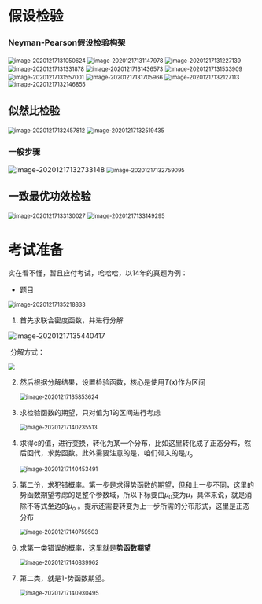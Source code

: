 # 假设检验

### Neyman-Pearson假设检验构架

<img src="数理统计复习3.assets/image-20201217131050624.png" alt="image-20201217131050624" style="zoom:80%;" />

<img src="数理统计复习3.assets/image-20201217131147978.png" alt="image-20201217131147978" style="zoom:80%;" />



<img src="数理统计复习3.assets/image-20201217131227139.png" alt="image-20201217131227139" style="zoom:80%;" />

<img src="数理统计复习3.assets/image-20201217131331878.png" alt="image-20201217131331878" style="zoom:80%;" />

<img src="数理统计复习3.assets/image-20201217131436573.png" alt="image-20201217131436573" style="zoom:80%;" />

<img src="数理统计复习3.assets/image-20201217131533909.png" alt="image-20201217131533909" style="zoom:80%;" />



<img src="数理统计复习3.assets/image-20201217131557001.png" alt="image-20201217131557001" style="zoom:80%;" />

<img src="数理统计复习3.assets/image-20201217131705966.png" alt="image-20201217131705966" style="zoom:80%;" />



<img src="数理统计复习3.assets/image-20201217132127113.png" alt="image-20201217132127113" style="zoom:80%;" />

<img src="数理统计复习3.assets/image-20201217132146855.png" alt="image-20201217132146855" style="zoom:80%;" />



## 似然比检验

<img src="数理统计复习3.assets/image-20201217132457812.png" alt="image-20201217132457812" style="zoom:80%;" />

<img src="数理统计复习3.assets/image-20201217132519435.png" alt="image-20201217132519435" style="zoom:80%;" />

### 一般步骤

<img src="数理统计复习3.assets/image-20201217132733148.png" alt="image-20201217132733148"  />

<img src="数理统计复习3.assets/image-20201217132759095.png" alt="image-20201217132759095" style="zoom:80%;" />



## 一致最优功效检验

<img src="数理统计复习3.assets/image-20201217133130027.png" alt="image-20201217133130027" style="zoom:80%;" />

<img src="数理统计复习3.assets/image-20201217133149295.png" alt="image-20201217133149295" style="zoom:80%;" />



# 考试准备

实在看不懂，暂且应付考试，哈哈哈，以14年的真题为例：

- 题目

<img src="数理统计复习3.assets/image-20201217135218833.png" alt="image-20201217135218833" style="zoom:80%;" />

1. 首先求联合密度函数，并进行分解

![image-20201217135440417](数理统计复习3.assets/image-20201217135440417.png)

​		分解方式：

<img src="数理统计复习3.assets/image-20201217135700405.png" style="zoom:80%;" />

2. 然后根据分解结果，设置检验函数，核心是使用$T(x)$作为区间

    <img src="数理统计复习3.assets/image-20201217135853624.png" alt="image-20201217135853624" style="zoom:80%;" />

3. 求检验函数的期望，只对值为1的区间进行考虑

    <img src="数理统计复习3.assets/image-20201217140235513.png" alt="image-20201217140235513" style="zoom:80%;" />

4. 求得c的值，进行变换，转化为某一个分布，比如这里转化成了正态分布，然后回代，求势函数。此外需要注意的是，咱们带入的是$\mu_o$

    <img src="数理统计复习3.assets/image-20201217140453491.png" alt="image-20201217140453491" style="zoom:80%;" />

1. 第二份，求犯错概率。第一步是求得势函数的期望，但和上一步不同，这里的势函数期望考虑的是整个参数域，所以下标要由$\mu_0$变为$\mu$，具体来说，就是消除不等式坐边的$\mu_o$ 。提示还需要转变为上一步所需的分布形式，这里是正态分布

    <img src="数理统计复习3.assets/image-20201217140759503.png" alt="image-20201217140759503" style="zoom:80%;" />

2. 求第一类错误的概率，这里就是**势函数期望**

    <img src="数理统计复习3.assets/image-20201217140839962.png" alt="image-20201217140839962" style="zoom:80%;" />

3. 第二类，就是1-势函数期望。

    <img src="数理统计复习3.assets/image-20201217140930495.png" alt="image-20201217140930495" style="zoom:80%;" />